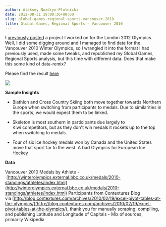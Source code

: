 ```yaml
---
author: Aleksey Nozdryn-Plotnicki
date: 2012-08-31 19:00:36+00:00
slug: global-games-regional-sports-vancouver-2010
title: Global Games, Regional Sports - Vancouver 2010
---
```


I [previously posted](new-project-global-games-regional-sports-london-2012/) a project I worked on for the London 2012 Olympics. Well, I did some digging around and I managed to find data for the Vancouver 2010 Winter Olympics, so I wrangled it into the format I had previously used, made some tweaks, and republished my Global Games, Regional Sports analysis, but this time with different data. Does that make this some kind of data-remix?

Please find the result [here](viz/global-games-regional-sports-vancouver-2010-olympics.html)

[![]({filename}/images/screenshot1.png)](viz/global-games-regional-sports-vancouver-2010-olympics.html)

**Sample Insights**
	
  * Biathlon and Cross Country Skiing both move together towards Northern Europe when switching from participants to medals. Due to similarities in the sports, we would expect them to be linked.
	
  * Skeleton is most southern in participants due largely to Kiwi competitors, but as they don't win medals it rockets up to the top when switching to medals.
	
  * Four of six ice hockey medals won by Canada and the United States move that sport far to the west. A bad Olympics for European Ice Hockey

**Data**

Vancouver 2010 Medals by Athlete - [http://winterolympics.external.bbc.co.uk/medals/2010-standings/athletes/index.html](http://winterolympics.external.bbc.co.uk/medals/2010-standings/athletes/index.html)
Participants from Contextures Blog via [http://blog.contextures.com/archives/2010/02/19/excel-pivot-tables-at-the-olympics/](http://blog.contextures.com/archives/2010/02/19/excel-pivot-tables-at-the-olympics/), thank you for manually scraping, compiling, and publishing
Latitude and Longitude of Capitals - Mix of sources, primarily Wikipedia
